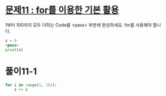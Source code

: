 # [문제11 : for를 이용한 기본 활용](https://www.notion.so/11-for-4bf1de58ea6348fab44ef85e58f71afc)

1부터 100까지 모두 더하는 Code를 \<pass> 부분에 완성하세요. for를 사용해야 합니다.

``` python
s = 0
<pass>
print(s)
```

# 풀이11-1

``` python
for i in range(1, 101):
    s += i
```